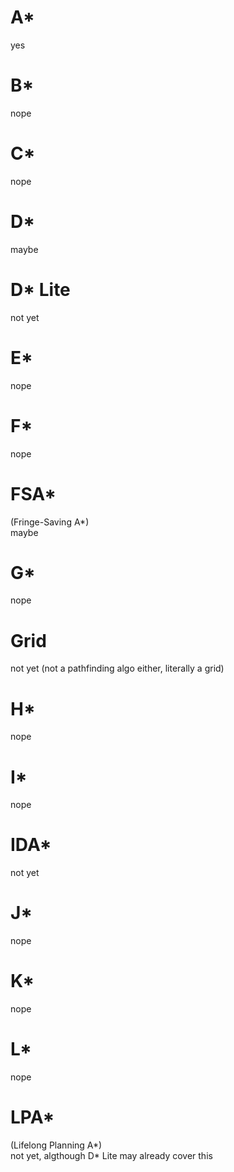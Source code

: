 # A*

yes

# B*

nope

# C*

nope

# D*

maybe

# D* Lite

not yet

# E*

nope

# F*

nope

# FSA*

(Fringe-Saving A*)  
maybe

# G*

nope

# Grid

not yet (not a pathfinding algo either, literally a grid)

# H*

nope

# I*

nope

# IDA*

not yet

# J*

nope

# K*

nope

# L*

nope

# LPA*

(Lifelong Planning A*)  
not yet, algthough D* Lite may already cover this
